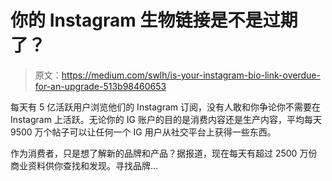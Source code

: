 # 你的 Instagram 生物链接是不是过期了？

> 原文：<https://medium.com/swlh/is-your-instagram-bio-link-overdue-for-an-upgrade-513b98460653>

每天有 5 亿活跃用户浏览他们的 Instagram 订阅，没有人敢和你争论你不需要在 Instagram 上活跃。无论你的 IG 账户的目的是消费内容还是生产内容，平均每天 9500 万个帖子可以让任何一个 IG 用户从社交平台上获得一些东西。

作为消费者，只是想了解新的品牌和产品？据报道，现在每天有超过 2500 万份商业资料供你查找和发现。寻找品牌…
